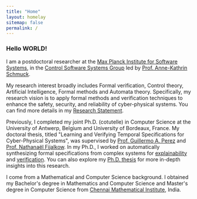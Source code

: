 ```yaml
---
title: "Home"
layout: homelay
sitemap: false
permalink: /
---
```


### Hello WORLD!

I am a postdoctoral researcher at the <a href= "https://www.mpi-sws.org/"  target="_blank">Max Planck Institute for Software Systems</a>, in the <a href= "https://cossy.mpi-sws.org/"  target="_blank">Control Software Systems Group</a> led by <a href= "https://wp.mpi-sws.org/akschmuck/"  target="_blank">Prof. Anne-Kathrin Schmuck</a>.

My research interest broadly includes Formal verification, Control theory, Artificial Intelligence, Formal methods and Automata theory. Specifically, my research vision is to apply formal methods and verification techniques to enhance the safety, security, and reliability of cyber-physical systems. You can find more details in my <a href= "../papers/raha_Research_Statement.pdf" target="_blank">Research Statement</a>.

Previously, I completed my joint Ph.D. (cotutelle) in Computer Science at the University of Antwerp, Belgium and University of Bordeaux, France. My doctoral thesis, titled "Learning and Verifying Temporal Specifications for Cyber-Physical Systems", was supervised by <a href= "https://www.uantwerpen.be/en/staff/guillermoalberto-perez/" target="_blank">Prof. Guillermo A. Perez</a> and <a href="https://nathanael-fijalkow.github.io/" target="_blank">Prof. Nathana&euml;l Fijalkow</a>. In my Ph.D., I worked on automatically synthesizing formal specifications from complex systems for <a href= "https://en.wikipedia.org/wiki/Explainable_artificial_intelligence" target="_blank"> explainability</a> and <a href= "https://en.wikipedia.org/wiki/Formal_verification" target="_blank"> verification</a>. You can also explore my <a href= "../papers/raha_phd_thesis.pdf" target="_blank">Ph.D. thesis</a> for more in-depth insights into this research.

I come from a Mathematical and Computer Science background. I obtained my Bachelor's degree in Mathematics and Computer Science and Master's degree in Computer Science from <a href= "https://www.cmi.ac.in/" target="_blank">Chennai Mathematical Institute</a>, India.

